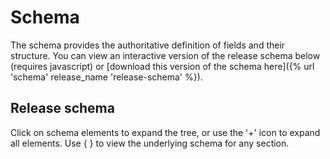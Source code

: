# Schema

The schema provides the authoritative definition of fields and their structure. You can view an interactive version of the release schema below (requires javascript) or [download this version of the schema here]({% url 'schema' release_name 'release-schema' %}).

## Release schema

Click on schema elements to expand the tree, or use the '+' icon to expand all elements. Use { } to view the underlying schema for any section.

<script src="{{ STATIC_URL }}docson/widget.js" data-schema="{% url 'schema' release_name 'release-schema' %}"></script>
